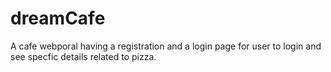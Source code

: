 # dreamCafe
A cafe webporal having a registration and a login page for user to login and see specfic details related to pizza.
